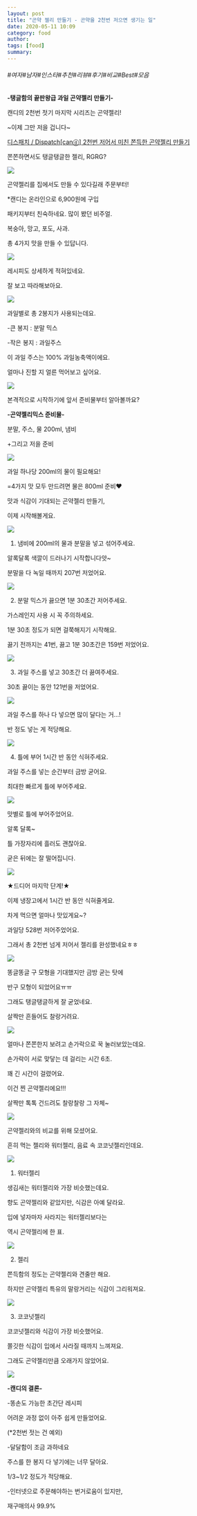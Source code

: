 ```yaml
---
layout: post
title: "곤약 젤리 만들기 - 곤약을 2천번 저으면 생기는 일"
date: 2020-05-11 10:09
category: food
author: 
tags: [food]
summary: 
---
```


###### #여자#남자#인스타#추천#리뷰#후기#비교#Best#모음

**-탱글함의 끝판왕급 과일 곤약젤리 만들기-**

캔디의 2천번 젓기 마지막 시리즈는 곤약젤리!

~이제 그만 저을 겁니다~

[디스패치 / Dispatch[canⓓ] 2천번 저어서 미친 쫀득한 곤약젤리 만들기](https://www.youtube.com/watch?v=cMzPz6pXDZs)

쫀쫀하면서도 탱글탱글한 젤리, RGRG?

![](https://img1.daumcdn.net/thumb/R720x0/?fname=https%3A%2F%2Ft1.daumcdn.net%2Fliveboard%2Fdispatch%2F87f2dad66e054a5caef587893f99397b.JPG)

곤약젤리를 집에서도 만들 수 있다길래 주문부터!

*캔디는 온라인으로 6,900원에 구입

  

패키지부터 친숙하네요. 많이 봤던 비주얼.

복숭아, 망고, 포도, 사과.

총 4가지 맛을 만들 수 있답니다.

![](https://img1.daumcdn.net/thumb/R720x0/?fname=https%3A%2F%2Ft1.daumcdn.net%2Fliveboard%2Fdispatch%2F6616c88d8f4b4da798027905bbb48a7c.JPG)

레시피도 상세하게 적혀있네요.

잘 보고 따라해보아요.

![](https://img1.daumcdn.net/thumb/R720x0/?fname=https%3A%2F%2Ft1.daumcdn.net%2Fliveboard%2Fdispatch%2Fd68506fc43c2461499003291af5d04d1.JPG)

과일별로 총 2봉지가 사용되는데요.

  

-큰 봉지 : 분말 믹스

-작은 봉지 : 과일주스

  

이 과일 주스는 100% 과일농축액이에요.

얼마나 진할 지 얼른 먹어보고 싶어요.

![](https://img1.daumcdn.net/thumb/R720x0/?fname=https%3A%2F%2Ft1.daumcdn.net%2Fliveboard%2Fdispatch%2Fb3a5fb4ff9c44757bb2d8d7b51ace471.JPG)

본격적으로 시작하기에 앞서 준비물부터 알아볼까요?

  

**-곤약젤리믹스 준비물-**

분말, 주스, 물 200ml, 냄비

+그리고 저을 준비

![](https://img1.daumcdn.net/thumb/R720x0/?fname=https%3A%2F%2Ft1.daumcdn.net%2Fliveboard%2Fdispatch%2F6328274aaf254639867005329190c0ac.JPG)

과일 하나당 200ml의 물이 필요해요!

=4가지 맛 모두 만드려면 물은 800ml 준비♥

  

맛과 식감이 기대되는 곤약젤리 만들기,

이제 시작해볼게요.

![](https://img1.daumcdn.net/thumb/R720x0/?fname=https%3A%2F%2Ft1.daumcdn.net%2Fliveboard%2Fdispatch%2F2edddb6d49984b8dbec0fa4c02a46c4b.JPG)

1. 냄비에 200ml의 물과 분말을 넣고 섞어주세요.

알록달록 색깔이 드러나기 시작합니다앗~

  

분말을 다 녹일 때까지 207번 저었어요.

![](https://img1.daumcdn.net/thumb/R720x0/?fname=https%3A%2F%2Ft1.daumcdn.net%2Fliveboard%2Fdispatch%2F3f8c9df4d47c48e990a50ee7de90c727.JPG)

2. 분말 믹스가 끓으면 1분 30초간 저어주세요.

  

가스레인지 사용 시 꼭 주의하세요.

1분 30초 정도가 되면 걸쭉해지기 시작해요.

  

끓기 전까지는 41번, 끓고 1분 30초간은 159번 저었어요.

![](https://img1.daumcdn.net/thumb/R720x0/?fname=https%3A%2F%2Ft1.daumcdn.net%2Fliveboard%2Fdispatch%2F34130de2e22a4b3d993d3e090b4b7cee.JPG)

3. 과일 주스를 넣고 30초간 더 끓여주세요.

30초 끓이는 동안 121번을 저었어요.

![](https://img1.daumcdn.net/thumb/R720x0/?fname=https%3A%2F%2Ft1.daumcdn.net%2Fliveboard%2Fdispatch%2Febb36f141fdd4d3f8228b9f95bf18090.JPG)

과일 주스를 하나 다 넣으면 많이 달다는 거...!

반 정도 넣는 게 적당해요.

![](https://img1.daumcdn.net/thumb/R720x0/?fname=https%3A%2F%2Ft1.daumcdn.net%2Fliveboard%2Fdispatch%2F8768a4fc5f6049a288c055d696eb98b5.JPG)

4. 틀에 부어 1시간 반 동안 식혀주세요.

  

과일 주스를 넣는 순간부터 금방 굳어요.

최대한 빠르게 틀에 부어주세요.

![](https://img1.daumcdn.net/thumb/R720x0/?fname=https%3A%2F%2Ft1.daumcdn.net%2Fliveboard%2Fdispatch%2F55560ec395ed40e395bc3d1a2eee21a1.JPG)

맛별로 틀에 부어주었어요.

알록 달록~

  

틀 가장자리에 흘러도 괜찮아요.

굳은 뒤에는 잘 떨어집니다.

![](https://img1.daumcdn.net/thumb/R720x0/?fname=https%3A%2F%2Ft1.daumcdn.net%2Fliveboard%2Fdispatch%2F63d5c422bc504789a0dd7ae62f48a323.JPG)

★드디어 마지막 단계!★

이제 냉장고에서 1시간 반 동안 식혀줄게요.

차게 먹으면 얼마나 맛있게요~?

  

과일당 528번 저어주었어요.

그래서 총 2천번 넘게 저어서 젤리를 완성했네요ㅎㅎ

![](https://img1.daumcdn.net/thumb/R720x0/?fname=https%3A%2F%2Ft1.daumcdn.net%2Fliveboard%2Fdispatch%2Fbc7919b1abb849b4a276455f7f1acad2.JPG)

똥글똥글 구 모형을 기대했지만 금방 굳는 탓에

반구 모형이 되었어요ㅠㅠ

  

그래도 탱글탱글하게 잘 굳었네요.

살짝만 흔들어도 찰랑거려요.

![](https://img1.daumcdn.net/thumb/R720x0/?fname=https%3A%2F%2Ft1.daumcdn.net%2Fliveboard%2Fdispatch%2F948c53d20ae247478ea535ab45c6d9b7.JPG)

얼마나 쫀쫀한지 보려고 손가락으로 꾹 눌러보았는데요.

손가락이 서로 맞닿는 데 걸리는 시간 6초.

꽤 긴 시간이 걸렸어요.

  

이건 찐 곤약젤리에요!!!

살짝만 톡톡 건드려도 찰랑찰랑 그 자체~

![](https://img1.daumcdn.net/thumb/R720x0/?fname=https%3A%2F%2Ft1.daumcdn.net%2Fliveboard%2Fdispatch%2F1ea64eab7f724ecb990bcd263067c707.JPG)

곤약젤리와의 비교를 위해 모셨어요.

흔히 먹는 젤리와 워터젤리, 음료 속 코코넛젤리인데요.

![](https://img1.daumcdn.net/thumb/R720x0/?fname=https%3A%2F%2Ft1.daumcdn.net%2Fliveboard%2Fdispatch%2F10b80ff005834a68bba5a2d32906e9f6.JPG)

1. 워터젤리

  

생김새는 워터젤리와 가장 비슷했는데요.

향도 곤약젤리와 같았지만, 식감은 아예 달라요.

  

입에 넣자마자 사라지는 워터젤리보다는

역시 곤약젤리에 한 표.

![](https://img1.daumcdn.net/thumb/R720x0/?fname=https%3A%2F%2Ft1.daumcdn.net%2Fliveboard%2Fdispatch%2F07a3a66b1291421a9cae0e4f70dbf301.JPG)

2. 젤리

  

쫀득함의 정도는 곤약젤리와 견줄만 해요.

하지만 곤약젤리 특유의 말랑거리는 식감이 그리워져요.

![](https://img1.daumcdn.net/thumb/R720x0/?fname=https%3A%2F%2Ft1.daumcdn.net%2Fliveboard%2Fdispatch%2Ff24bc2622eda49538670d33ef9976d05.JPG)

3. 코코넛젤리

  

코코넛젤리와 식감이 가장 비슷했어요.

쫄깃한 식감이 입에서 사라질 때까지 느껴져요.

그래도 곤약젤리만큼 오래가지 않았어요.

![](https://img1.daumcdn.net/thumb/R720x0/?fname=https%3A%2F%2Ft1.daumcdn.net%2Fliveboard%2Fdispatch%2F502d573253b54635867bc0a22c9b8f8f.JPG)

**-캔디의 결론-**

-똥손도 가능한 초간단 레시피

어려운 과정 없이 아주 쉽게 만들었어요.

(*2천번 젓는 건 예외)

  

-달달함이 조금 과하네요

주스를 한 봉지 다 넣기에는 너무 달아요.

1/3~1/2 정도가 적당해요.

  

-인터넷으로 주문해야하는 번거로움이 있지만,

재구매의사 99.9%